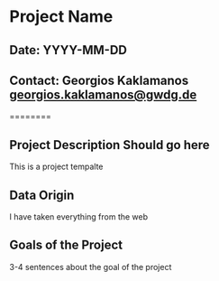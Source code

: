 # Project Name
## Date: YYYY-MM-DD
## Contact: Georgios Kaklamanos <georgios.kaklamanos@gwdg.de>

========

## Project Description Should go here

This is a project tempalte

## Data Origin

I have taken everything from the web

## Goals of the Project 
3-4 sentences about the goal of the project
